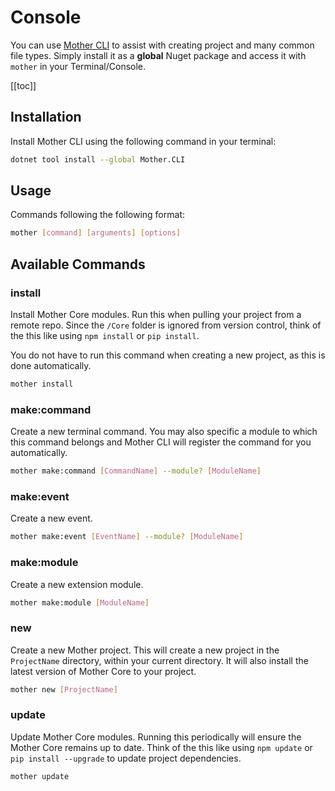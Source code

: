 # Console
You can use [Mother CLI](https://www.nuget.org/packages/Mother.CLI/) to assist with creating project and many common file types. Simply install it as a **global** Nuget package and access it with `mother` in your Terminal/Console.  

[[toc]]

## Installation

Install Mother CLI using the following command in your terminal:

```sh title="Console/Terminal"
dotnet tool install --global Mother.CLI
```


## Usage

Commands following the following format:

```sh
mother [command] [arguments] [options]
```

## Available Commands

### install
Install Mother Core modules. Run this when pulling your project from a remote repo. Since the `/Core` folder is ignored from version control, think of the this like using `npm install` or `pip install`. 

You do not have to run this command when creating a new project, as this is done automatically.

```sh
mother install
```

### make:command
Create a new terminal command. You may also specific a module to which this command belongs and Mother CLI will register the command for you automatically.

```sh
mother make:command [CommandName] --module? [ModuleName]
```

### make:event
Create a new event.

```sh
mother make:event [EventName] --module? [ModuleName]
```

### make:module
Create a new extension module.

```sh
mother make:module [ModuleName]
```

### new
Create a new Mother project. This will create a new project in the `ProjectName` directory, within your current directory. It will also install the latest version of Mother Core to your project.

```sh
mother new [ProjectName]
```

### update
Update Mother Core modules. Running this periodically will ensure the Mother Core remains up to date.  Think of the this like using `npm update` or `pip install --upgrade` to update project dependencies.

```sh
mother update
```

